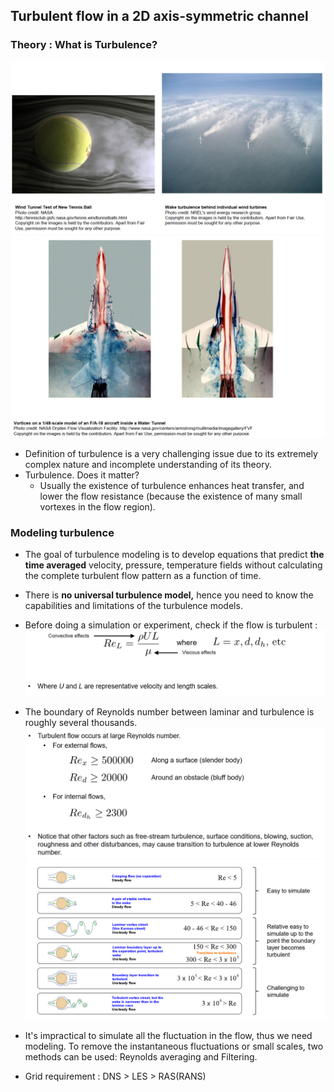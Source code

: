 ## Turbulent flow in a 2D axis-symmetric channel

### Theory : What is Turbulence?

![alt text](../../images/Axis_Turb/turb_intro1.png "turbintro")
![alt text](../../images/Axis_Turb/turb_intro2.png "turbintro")
- Definition of turbulence is a very challenging issue due to its extremely complex nature and incomplete understanding of its theory. 
- Turbulence. Does it matter?
    - Usually the existence of turbulence enhances heat transfer, and lower the flow resistance (because the existence of many small vortexes in the flow region).
### Modeling turbulence
- The goal of turbulence modeling is to develop equations that predict **the time averaged** velocity, pressure, temperature fields without calculating the complete turbulent flow pattern as a function of time.
- There is **no universal turbulence model,** hence you need to know the capabilities and limitations of the turbulence models.
- Before doing a simulation or experiment, check if the flow is turbulent : 
![alt text](../../images/Axis_Turb/Re_def.png "Reynolds number")

- The boundary of Reynolds number between laminar and turbulence is roughly several thousands.
![alt text](../../images/Axis_Turb/Turb_Re.png "Turbulence transition")
![alt text](../../images/Axis_Turb/Re_region.png "Turbulence transition")

- It's impractical to simulate all the fluctuation in the flow, thus we need modeling. To remove the instantaneous fluctuations or small scales, two methods can be used: Reynolds averaging and Filtering.

- Grid requirement : DNS > LES > RAS(RANS)
